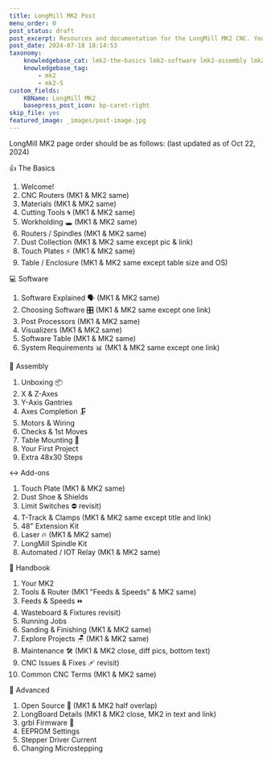 ```yaml
---
title: LongMill MK2 Post
menu_order: 0
post_status: draft
post_excerpt: Resources and documentation for the LongMill MK2 CNC. You will find info about routers, software, assembly, end mills - everything you need to get started.
post_date: 2024-07-18 18:14:53
taxonomy:
    knowledgebase_cat: lmk2-the-basics lmk2-software lmk2-assembly lmk2-add-ons lmk2-handbook lmk2-advanced
    knowledgebase_tag:
        - mk2
        - mk2-5
custom_fields:
    KBName: LongMill MK2
    basepress_post_icon: bp-caret-right
skip_file: yes
featured_image: _images/post-image.jpg
---
```


LongMill MK2 page order should be as follows: (last updated as of Oct 22, 2024)

👍 The Basics

1. Welcome!
2. CNC Routers (MK1 & MK2 same)
3. Materials (MK1 & MK2 same)
4. Cutting Tools 🌀 (MK1 & MK2 same)
5. Workholding 🕳️ (MK1 & MK2 same)
6. Routers / Spindles (MK1 & MK2 same)
7. Dust Collection (MK1 & MK2 same except pic & link)
8. Touch Plates ⚡ (MK1 & MK2 same)
9. Table / Enclosure (MK1 & MK2 same except table size and OS)

💻 Software

1. Software Explained 🗣️ (MK1 & MK2 same)
2. Choosing Software 🎛️ (MK1 & MK2 same except one link)
3. Post Processors (MK1 & MK2 same)
4. Visualizers (MK1 & MK2 same)
5. Software Table (MK1 & MK2 same)
6. System Requirements 📊 (MK1 & MK2 same except one link)

🔧 Assembly

1. Unboxing 📦
2. X & Z-Axes
3. Y-Axis Gantries
4. Axes Completion 🗜️
5. Motors & Wiring
6. Checks & 1st Moves
7. Table Mounting 📐
8. Your First Project
9. Extra 48x30 Steps

↔️ Add-ons

1. Touch Plate (MK1 & MK2 same)
2. Dust Shoe & Shields
3. Limit Switches ⛔   revisit)
4. T-Track & Clamps (MK1 & MK2 same except title and link)
5. 48" Extension Kit
6. Laser 🔥 (MK1 & MK2 same)
7. LongMill Spindle Kit
8. Automated / IOT Relay (MK1 & MK2 same)

📙 Handbook

1. Your MK2
2. Tools & Router (MK1 "Feeds & Speeds" & MK2 same)
3. Feeds & Speeds ⏩
4. Wasteboard & Fixtures   revisit)
5. Running Jobs
6. Sanding & Finishing (MK1 & MK2 same)
7. Explore Projects 🪑 (MK1 & MK2 same)
8. Maintenance 🛠️ (MK1 & MK2 close, diff pics, bottom text)
9. CNC Issues & Fixes 🩹   revisit)
10. Common CNC Terms (MK1 & MK2 same)

🧩 Advanced

1. Open Source 🥽 (MK1 & MK2 half overlap)
2. LongBoard Details (MK1 & MK2 close, MK2 in text and link)
3. grbl Firmware 🤖
4. EEPROM Settings
5. Stepper Driver Current
6. Changing Microstepping
